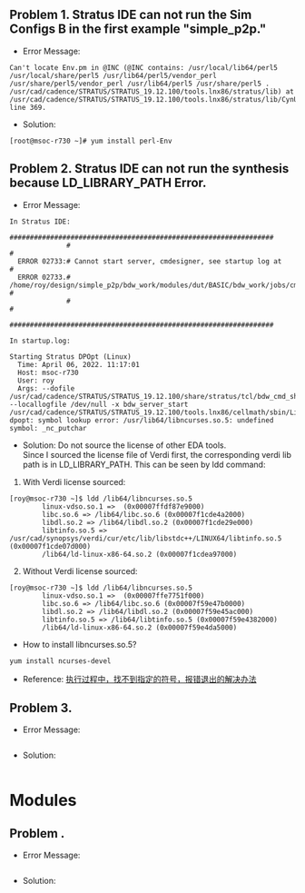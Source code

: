 ## Problem 1. Stratus IDE can not run the Sim Configs B in the first example "simple_p2p."
* Error Message:
```
Can't locate Env.pm in @INC (@INC contains: /usr/local/lib64/perl5 /usr/local/share/perl5 /usr/lib64/perl5/vendor_perl /usr/share/perl5/vendor_perl /usr/lib64/perl5 /usr/share/perl5 . /usr/cad/cadence/STRATUS/STRATUS_19.12.100/tools.lnx86/stratus/lib) at /usr/cad/cadence/STRATUS/STRATUS_19.12.100/tools.lnx86/stratus/lib/CynUtil.pm line 369.
```
* Solution: 
```
[root@msoc-r730 ~]# yum install perl-Env
```
## Problem 2. Stratus IDE can not run the synthesis because LD_LIBRARY_PATH Error.
* Error Message:
```
In Stratus IDE:
              #################################################################
              #                                                               #
  ERROR 02733:# Cannot start server, cmdesigner, see startup log at           #
  ERROR 02733.#   /home/roy/design/simple_p2p/bdw_work/modules/dut/BASIC/bdw_work/jobs/cmd_server/startup.log #
              #                                                               #
              #################################################################

In startup.log:

Starting Stratus DPOpt (Linux)
  Time: April 06, 2022. 11:17:01
  Host: msoc-r730
  User: roy
  Args: --dofile /usr/cad/cadence/STRATUS/STRATUS_19.12.100/share/stratus/tcl/bdw_cmd_shell.tcl --locallogfile /dev/null -x bdw_server_start
/usr/cad/cadence/STRATUS/STRATUS_19.12.100/tools.lnx86/cellmath/sbin/Linux/cynth-dpopt: symbol lookup error: /usr/lib64/libncurses.so.5: undefined symbol: _nc_putchar
```
* Solution: Do not source the license of other EDA tools.  
Since I sourced the license file of Verdi first, the corresponding verdi lib path is in LD_LIBRARY_PATH. This can be seen by ldd command:

1. With Verdi license sourced:
```
[roy@msoc-r730 ~]$ ldd /lib64/libncurses.so.5
        linux-vdso.so.1 =>  (0x00007ffdf87e9000)
        libc.so.6 => /lib64/libc.so.6 (0x00007f1cde4a2000)
        libdl.so.2 => /lib64/libdl.so.2 (0x00007f1cde29e000)
        libtinfo.so.5 => /usr/cad/synopsys/verdi/cur/etc/lib/libstdc++/LINUX64/libtinfo.so.5 (0x00007f1cde07d000)
        /lib64/ld-linux-x86-64.so.2 (0x00007f1cdea97000)
```
2. Without Verdi license sourced:
```
[roy@msoc-r730 ~]$ ldd /lib64/libncurses.so.5
        linux-vdso.so.1 =>  (0x00007ffe7751f000)
        libc.so.6 => /lib64/libc.so.6 (0x00007f59e47b0000)
        libdl.so.2 => /lib64/libdl.so.2 (0x00007f59e45ac000)
        libtinfo.so.5 => /lib64/libtinfo.so.5 (0x00007f59e4382000)
        /lib64/ld-linux-x86-64.so.2 (0x00007f59e4da5000)
```
* How to install libncurses.so.5? 
```
yum install ncurses-devel
```
* Reference: [执行过程中，找不到指定的符号，报错退出的解决办法](http://www.lujun.org.cn/?p=4681)

## Problem 3. 
* Error Message:
```
```
* Solution:
```

```







# Modules
## Problem .
* Error Message:
```
```
* Solution:
```

```






